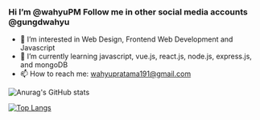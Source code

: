### Hi I’m @wahyuPM Follow me in other social media accounts @gungdwahyu

- 🔭 I’m interested in Web Design, Frontend Web Development and Javascript
- 🌱 I’m currently learning javascript, vue.js, react.js, node.js, express.js, and mongoDB
- 📫 How to reach me: wahyupratama191@gmail.com

![Anurag's GitHub stats](https://github-readme-stats-git-masterrstaa-rickstaa.vercel.app/api?username=wahyuPM&show_icons=true)

[![Top Langs](https://github-readme-stats-git-masterrstaa-rickstaa.vercel.app/api/top-langs/?username=wahyuPM&layout=donut)](https://github.com/anuraghazra/github-readme-stats)

